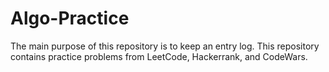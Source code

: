 # Algo-Practice
The main purpose of this repository is to keep an entry log.
This repository contains practice problems from LeetCode, Hackerrank, and CodeWars.
